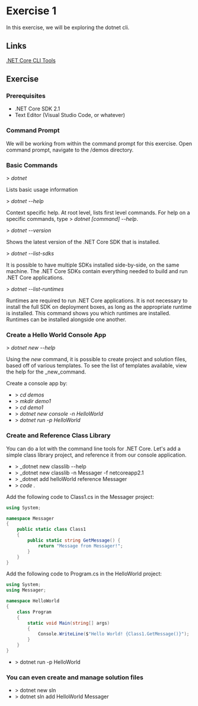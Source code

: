 # Exercise 1

In this exercise, we will be exploring the dotnet cli.

## Links

[.NET Core CLI Tools](https://docs.microsoft.com/en-us/dotnet/core/tools/?tabs=netcore2x)

## Exercise

### Prerequisites

- .NET Core SDK 2.1
- Text Editor (Visual Studio Code, or whatever)

### Command Prompt

We will be working from within the command prompt for this exercise. Open command prompt, navigate to the /demos directory.

### Basic Commands

\> _dotnet_

Lists basic usage information

\> _dotnet --help_

Context specific help. At root level, lists first level commands. For help on a specific commands, type \> _dotnet [command] --help_.

\> _dotnet --version_

Shows the latest version of the .NET Core SDK that is installed.

\> _dotnet --list-sdks_

It is possible to have multiple SDKs installed side-by-side, on the same machine. The .NET Core SDKs contain everything needed to build and run .NET Core applications.

\> _dotnet --list-runtimes_

Runtimes are required to run .NET Core applications. It is not necessary to install the full SDK on deployment boxes, as long as the appropriate runtime is installed. This command shows you which runtimes are installed. Runtimes can be installed alongside one another.

### Create a Hello World Console App

\> _dotnet new --help_

Using the _new_ command, it is possible to create project and solution files, based off of various templates. To see the list of templates available, view the help for the _new_command.

Create a console app by:
- \> _cd demos_
- \> _mkdir demo1_
- \> _cd demo1_
- \> _dotnet new console -n HelloWorld_
- \> _dotnet run -p HelloWorld_

### Create and Reference Class Library

You can do a lot with the command line tools for .NET Core. Let's add a simple class library project, and reference it from our console application.

- \> _dotnet new classlib --help
- \> _dotnet new classlib -n Messager -f netcoreapp2.1
- \> _dotnet add helloWorld reference Messager
- \> _code ._

Add the following code to Class1.cs in the Messager project:

```cs
using System;

namespace Messager
{
    public static class Class1
    {
        public static string GetMessage() {
            return "Message from Messager!";
        }
    }
}
```

Add the following code to Program.cs in the HelloWorld project:

```cs
using System;
using Messager;

namespace HelloWorld
{
    class Program
    {
        static void Main(string[] args)
        {
            Console.WriteLine($"Hello World! {Class1.GetMessage()}");
        }
    }
}
```

- \> dotnet run -p HelloWorld

### You can even create and manage solution files

- \> dotnet new sln
- \> dotnet sln add HelloWorld Messager